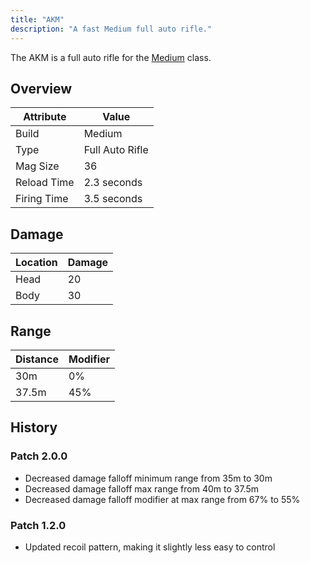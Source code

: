 ```yaml
---
title: "AKM"
description: "A fast Medium full auto rifle."
---
```


The AKM is a full auto rifle for the [Medium](/classes/medium/) class.

## Overview

| Attribute   | Value           |
| ----------- | --------------- |
| Build       | Medium          |
| Type        | Full Auto Rifle |
| Mag Size    | 36              |
| Reload Time | 2.3 seconds     |
| Firing Time | 3.5 seconds     |

## Damage

| Location | Damage |
| -------- | ------ |
| Head     | 20     |
| Body     | 30     |

## Range

| Distance | Modifier |
| -------- | -------- |
| 30m      | 0%       |
| 37.5m    | 45%      |

## History

### Patch 2.0.0

- Decreased damage falloff minimum range from 35m to 30m
- Decreased damage falloff max range from 40m to 37.5m
- Decreased damage falloff modifier at max range from 67% to 55%

### Patch 1.2.0

- Updated recoil pattern, making it slightly less easy to control
